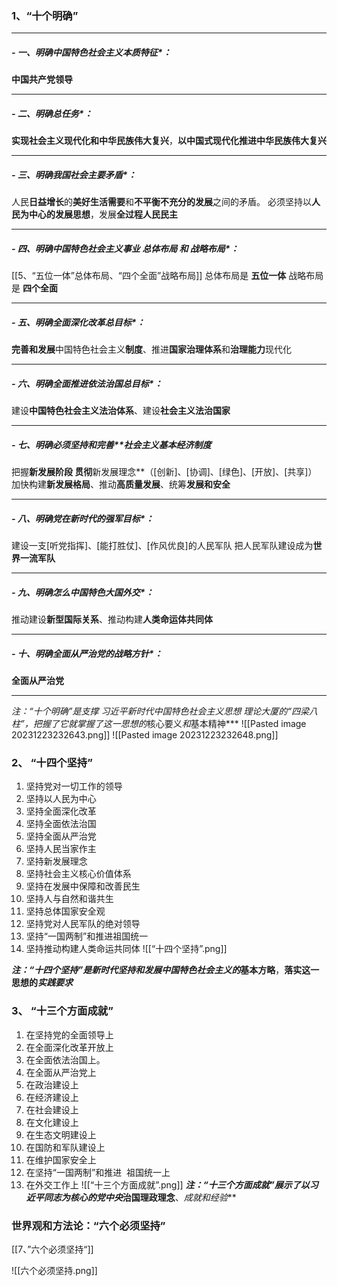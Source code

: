 ### 1、“十个明确”
****
##### - 一、明确中国特色社会主义本质特征*：
**中国共产党领导**
****
##### - 二、明确总任务*：
**实现社会主义现代化和中华民族伟大复兴**，**以中国式现代化推进中华民族伟大复兴**
****
##### - 三、明确我国社会主要矛盾*：
人民**日益增长**的**美好生活需要**和**不平衡不充分的发展**之间的矛盾。
必须坚持以**人民为中心的发展思想**，发展**全过程人民民主**
****
##### - 四、明确中国特色社会主义事业 总体布局 和 战略布局*：
[[5、“五位一体”总体布局、“四个全面”战略布局]]
总体布局是 **五位一体**
战略布局是 **四个全面**
****
##### - 五、明确全面深化改革总目标*：
**完善和发展**中国特色社会主义**制度**、推进**国家治理体系**和**治理能力**现代化
****
##### - 六、明确全面推进依法治国总目标*：
建设**中国特色社会主义法治体系**、建设**社会主义法治国家**
****
##### - 七、明确必须坚持和完善***社会主义基本经济制度*
把握**新发展阶段
贯彻**新发展理念**（[创新]、[协调]、[绿色]、[开放]、[共享]）
加快构建**新发展格局**、推动**高质量发展**、统筹**发展和安全**
****
##### - 八、明确党在新时代的强军目标*：
建设一支[听党指挥]、[能打胜仗]、[作风优良]的人民军队
把人民军队建设成为**世界一流军队**
****
##### - 九、明确怎么中国特色大国外交*：
推动建设**新型国际关系**、推动构建**人类命运体共同体**
****
##### - 十、明确全面从严治党的战略方针*：
**全面从严治党**
****
***注：*“十个明确”*是支撑 习近平新时代中国特色社会主义思想 理论大厦的*“四梁八柱”*，把握了它就掌握了这一思想的*核心要义*和*基本精神***
![[Pasted image 20231223232643.png]]
![[Pasted image 20231223232648.png]]
### 2、 “十四个坚持”
1) 坚持党对一切工作的领导
2) 坚持以人民为中心
3) 坚持全面深化改革
4) 坚持全面依法治国
5) 坚持全面从严治党
6) 坚持人民当家作主
7) 坚持新发展理念
8) 坚持社会主义核心价值体系
9) 坚持在发展中保障和改善民生
10) 坚持人与自然和谐共生
11) 坚持总体国家安全观
12) 坚持党对人民军队的绝对领导 
13) 坚持“一国两制”和推进祖国统一 
14) 坚持推动构建人类命运共同体 
![[“十四个坚持”.png]]


***注：“十四个坚持”是新时代坚持和发展中国特色社会主义的*基本方略**，**落实这一思想的*实践要求***
### 3、 “十三个方面成就”
1) 在坚持党的全面领导上
2) 在全面深化改革开放上
3) 在全面依法治国上。
4) 在全面从严治党上
5) 在政治建设上
6) 在经济建设上
7) 在社会建设上
8) 在文化建设上
9) 在生态文明建设上
10) 在国防和军队建设上
11) 在维护国家安全上
12) 在坚持“一国两制”和推进  祖国统一上 
13) 在外交工作上 
![[“十三个方面成就”.png]]
***注：“十三个方面成就”展示了以习近平同志为核心的党中央*治国理政理念**、***成就*和*经验***

### 世界观和方法论：“六个必须坚持”
[[7、”六个必须坚持“]]

![[六个必须坚持.png]]

